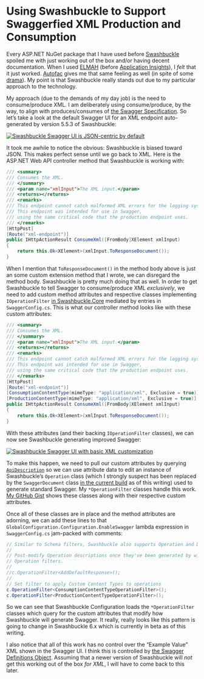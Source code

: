 # Using Swashbuckle to Support Swaggerfied XML Production and Consumption

Every ASP.NET NuGet package that I have used before [Swashbuckle](http://www.nuget.org/packages/Swashbuckle/5.5.3) spoiled me with just working out of the box and/or having decent documentation. When I used [ELMAH](https://www.nuget.org/packages/elmah/) (before [Application Insights](https://azure.microsoft.com/en-us/services/application-insights/)), I _felt_ that it just worked. [Autofac](https://www.nuget.org/packages/Autofac/) gives me that same feeling as well (in spite of some [drama](http://songhayblog.azurewebsites.net/entry/my-autofac-packages-drama)). My point is that Swashbuckle really stands out due to my particular approach to the technology.

My approach (due to the demands of my day job) is the need to consume/produce XML. I am deliberately using consume/produce, by the way, to align with produces/consumes of [the Swagger Specification](http://swagger.io/specification/). So let’s take a look at the default Swagger UI for an XML endpoint auto-generated by version 5.5.3 of Swashbuckle:

<div class="center-block">

[![Swashbuckle Swagger UI is JSON-centric by default](https://farm1.staticflickr.com/645/31941217903_4d0bf088c2_z_d.jpg "Swashbuckle Swagger UI is JSON-centric by default")](https://www.flickr.com/photos/wilhite/31941217903/in/dateposted-public/)

</div>

It took me awhile to notice the obvious: Swashbuckle is biased toward JSON. This makes perfect sense until we go back to XML. Here is the ASP.NET Web API controller method that Swashbuckle is working with:

``` c#
/// <summary>
/// Consumes the XML.
/// </summary>
/// <param name="xmlInput">The XML input.</param>
/// <returns></returns>
/// <remarks>
/// This endpoint cannot catch malformed XML errors for the logging system.
/// This endpoint was intended for use in Swagger,
/// using the same critical code that the production endpoint uses.
/// </remarks>
[HttpPost]
[Route("xml-endpoint")]
public IHttpActionResult ConsumeXml([FromBody]XElement xmlInput)
{
    return this.Ok<XElement>(xmlInput.ToResponseDocument());
}

```

When I mention that `ToResponseDocument()` in the method body above is just an some custom extension method that I wrote, we can disregard the method body. Swashbuckle is pretty much doing that as well. In order to get Swashbuckle to tell Swagger to consume/produce XML _exclusively_, we need to add custom method attributes and respective classes implementing `IOperationFilter` [in Swashbuckle.Core](https://github.com/domaindrivendev/Swashbuckle/blob/master/Swashbuckle.Core/Swagger/IOperationFilter.cs) mediated by entries in `SwaggerConfig.cs`. This is what our controller method looks like with these custom attributes:

``` c#
/// <summary>
/// Consumes the XML.
/// </summary>
/// <param name="xmlInput">The XML input.</param>
/// <returns></returns>
/// <remarks>
/// This endpoint cannot catch malformed XML errors for the logging system.
/// This endpoint was intended for use in Swagger,
/// using the same critical code that the production endpoint uses.
/// </remarks>
[HttpPost]
[Route("xml-endpoint")]
[ConsumptionContentType(mimeType: "application/xml", Exclusive = true)]
[ProductionContentType(mimeType: "application/xml", Exclusive = true)]
public IHttpActionResult ConsumeXml([FromBody]XElement xmlInput)
{
    return this.Ok<XElement>(xmlInput.ToResponseDocument());
}

```

With these attributes (and their backing `IOperationFilter` classes), we can now see Swashbuckle generating improved Swagger:

<div class="center-block">

[![Swashbuckle Swagger UI with basic XML customization](https://farm1.staticflickr.com/584/32714653736_330d5a60cd_z_d.jpg)](https://www.flickr.com/photos/wilhite/32714653736/in/dateposted-public/)

</div>

To make this happen, we need to pull our custom attributes by querying [`ApiDescription`](https://msdn.microsoft.com/en-us/library/system.web.http.description.apidescription(v=vs.118).aspx) so we can use attribute data to edit an instance of Swashbuckle’s `Operation` class (which I strongly suspect has been replaced by the `SwaggerDocument` class [in the current build](https://github.com/domaindrivendev/Swashbuckle/blob/2ed189b041e0e7849ec59a2fa2c0078e540a8359/Swashbuckle.Core/Swagger/SwaggerDocument.cs) as of this writing) used to generate standard Swagger. My `*OperationFilter` classes handle this work. [My GitHub Gist](https://gist.github.com/BryanWilhite/1a0e8c14a5002995aa5eb7984bfa5cd0) shows these classes along with their respective custom attributes.

Once all of these classes are in place and the method attributes are adorning, we can add these lines to that `GlobalConfiguration.Configuration.EnableSwagger` lambda expression in `SwaggerConfig.cs` jam-packed with comments:

``` C#
// Similar to Schema filters, Swashbuckle also supports Operation and Document filters:
//
// Post-modify Operation descriptions once they've been generated by wiring up one or more
// Operation filters.
//
//c.OperationFilter<AddDefaultResponse>();
//
// Set filter to apply Custom Content Types to operations
c.OperationFilter<ConsumptionContentTypeOperationFilter>();
c.OperationFilter<ProductionContentTypeOperationFilter>();
```

So we can see that Swashbuckle Configuration loads the `*OperationFilter` classes which query for the custom attributes that modify how Swashbuckle will generate Swagger. It really, really looks like this pattern is going to change in Swashbuckle 6.x which is currently in beta as of this writing.

I also notice that all of this work has no control over the “Example Value” XML shown in the Swagger UI. I think this is controlled by [the Swagger Definitions Object](http://swagger.io/specification/#definitionsObject). Assuming that a newer version of Swashbuckle will _not_ get this working out of the box _for XML_, I will have to come back to this later.